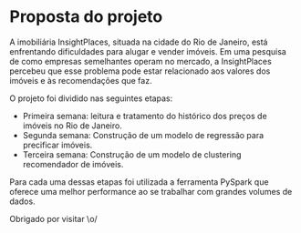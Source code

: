 # Proposta do projeto

A imobiliária InsightPlaces, situada na cidade do Rio de Janeiro, está enfrentando dificuldades para alugar e vender imóveis. Em uma pesquisa de como empresas semelhantes operam no mercado, a InsightPlaces percebeu que esse problema pode estar relacionado aos valores dos imóveis e às recomendações que faz. 

O projeto foi dividido nas seguintes etapas:

- Primeira semana: leitura e tratamento do histórico dos preços de imóveis no Rio de Janeiro.
- Segunda semana: Construção de um modelo de regressão para precificar imóveis.
- Terceira semana: Construção de um modelo de clustering recomendador de imóveis.

Para cada uma dessas etapas foi utilizada a ferramenta PySpark que oferece uma melhor performance ao se trabalhar com grandes volumes de dados.

Obrigado por visitar \o/
